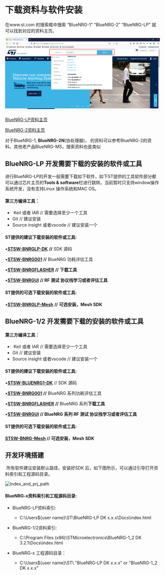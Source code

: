 # 下载资料与软件安装
在www.st.com 的搜索框中搜索 “BlueNRG-1”   “BlueNRG-2”  “BlueNRG-LP”
就可以找到对应的资料主页。

![search_BlueNRG](https://github.com/wallekuang/BlueNRG-x-documentation/blob/main/image/search_BlueNRG.png)




[BlueNRG-LP资料主页](https://www.st.com/content/st_com/en/products/wireless-connectivity/short-range/bluetooth-low-energy-application-processors/bluenrg-lp.html)

[BlueNRG-2资料主页](https://www.st.com/content/st_com/en/products/wireless-transceivers-mcus-and-modules/bluetooth-bluetooth-low-energy/bluenrg-2.html )



对于BlueNRG-1, **BlueNRG-2N**(协处理器)， 的资料可以参考BlueNRG-2的资料。其他老产品BlueNRG-MS，搜索资料也是类似



## BlueNRG-LP 开发需要下载的安装的软件或工具

进行BlueNRG-LP的开发一般需要下载如下软件，如下ST提供的工具软件部分都可以通过芯片主页的**Tools & software**栏进行跳转。当前暂时只支持window操作系统开发，没有支持Linux 操作系统和MAC OS。

#### 第三方编译工具：

- ​	Keil  或者 IAR			                     // 需要选择至少一个工具
-    Git                                                   // 建议安装
- Source insight   或者vscode          // 建议安装一个

#### ST提供的建议下载安装的软件或工具:

•**[STSW-BNRGLP-DK](https://www.st.com/content/st_com/en/products/embedded-software/evaluation-tool-software/stsw-bnrglp-dk.html)** 							**//** SDK  源码

•**[STSW-BNRG001](https://www.st.com/content/st_com/en/products/embedded-software/wireless-connectivity-software/stsw-bnrg001.html)** 								**//** BlueNRG 功耗评估工具

•**[STSW-BNRGFLASHER](https://www.st.com/content/st_com/en/products/embedded-software/wireless-connectivity-software/stsw-bnrgflasher.html)** 					 **//** **下载工具**

•**[STSW-BNRGUI](https://www.st.com/content/st_com/en/products/embedded-software/wireless-connectivity-software/stsw-bnrgui.html)** 								 **// RF 测试 协议栈学习或者评估工具**

#### ST提供的可选下载安装的软件或工具:

•**[STSW-BNRGLP-Mesh](https://www.st.com/content/st_com/en/products/embedded-software/wireless-connectivity-software/stsw-bnrglp-mesh.html)**  					 **//** **可选安装，Mesh SDK**



## BlueNRG-1/2 开发需要下载的安装的软件或工具

#### 第三方编译工具：

- ​	Keil  或者 IAR			                     // 需要选择至少一个工具
-    Git                                                   // 建议安装
- Source insight   或者vscode          // 建议安装一个

#### ST提供的建议下载安装的软件或工具:

•**[STSW-BLUENRG1-DK](https://www.st.com/content/st_com/en/products/embedded-software/evaluation-tool-software/stsw-bluenrg1-dk.html)** 					   // SDK  源码

•**[STSW-BNRG001](https://www.st.com/content/st_com/en/products/embedded-software/wireless-connectivity-software/stsw-bnrg001.html)** 								**//** BlueNRG 系列功耗评估工具

•**[STSW-BNRGFLASHER](https://www.st.com/content/st_com/en/products/embedded-software/wireless-connectivity-software/stsw-bnrgflasher.html)** 					 **//** BlueNRG  系列**下载工具**

•**[STSW-BNRGUI](https://www.st.com/content/st_com/en/products/embedded-software/wireless-connectivity-software/stsw-bnrgui.html)** 								 **// BlueNRG  系列 RF 测试 协议栈学习或者评估工具**

#### ST提供的可选下载安装的软件或工具:	

**[STSW-BNRG-Mesh](https://www.st.com/content/st_com/en/products/embedded-software/wireless-connectivity-software/stsw-bnrg-mesh.html)                           // 可选安装，Mesh SDK**

## 开发环境搭建

​	所有软件建议安装默认路径，安装好SDK 后，如下图所示，可以通过引导打开资料索引和工程源码目录。

![index_and_prj_path]([image]index_and_prj_path.png)



#### BlueNRG-x资料索引和工程源码目录:

- BlueNRG-LP资料索引:

  - C:\Users\${user name}\ST\BlueNRG-LP DK x.x.x\Docs\index.html

- BlueNRG-1/2资料索引:

  - C:\Program Files (x86)\STMicroelectronics\BlueNRG-1_2 DK 3.2.1\Docs\index.html

- BlueNRG-x 工程源码目录：

  - C:\Users\${user name}\ST\ "BlueNRG-LP DK x.x.x" or "BlueNRG-1_2 DK x.x.x"

  


[search_BlueNRG]: https://github.com/wallekuang/BlueNRG-x-documentation/tree/main/image/search_BlueNRG.png


[image]: https://github.com/wallekuang/BlueNRG-x-documentation/blob/main/image


